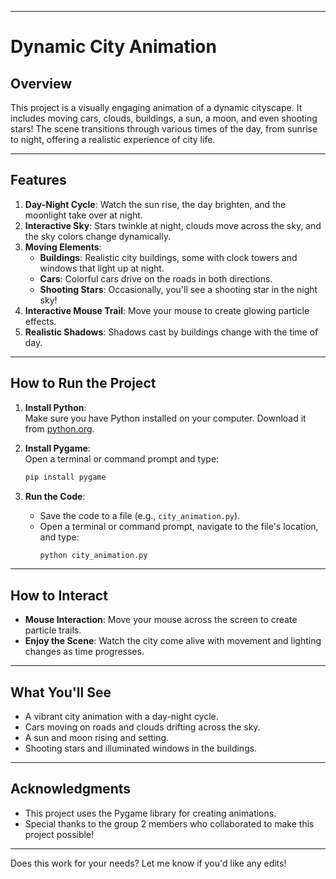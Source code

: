 
---

# **Dynamic City Animation**  

## **Overview**  
This project is a visually engaging animation of a dynamic cityscape. It includes moving cars, clouds, buildings, a sun, a moon, and even shooting stars! The scene transitions through various times of the day, from sunrise to night, offering a realistic experience of city life.

---

## **Features**  
1. **Day-Night Cycle**: Watch the sun rise, the day brighten, and the moonlight take over at night.  
2. **Interactive Sky**: Stars twinkle at night, clouds move across the sky, and the sky colors change dynamically.  
3. **Moving Elements**:  
   - **Buildings**: Realistic city buildings, some with clock towers and windows that light up at night.  
   - **Cars**: Colorful cars drive on the roads in both directions.  
   - **Shooting Stars**: Occasionally, you'll see a shooting star in the night sky!  
4. **Interactive Mouse Trail**: Move your mouse to create glowing particle effects.  
5. **Realistic Shadows**: Shadows cast by buildings change with the time of day.  

---

## **How to Run the Project**  
1. **Install Python**:  
   Make sure you have Python installed on your computer. Download it from [python.org](https://www.python.org).  

2. **Install Pygame**:  
   Open a terminal or command prompt and type:  
   ```bash
   pip install pygame
   ```  

3. **Run the Code**:  
   - Save the code to a file (e.g., `city_animation.py`).  
   - Open a terminal or command prompt, navigate to the file's location, and type:  
     ```bash
     python city_animation.py
     ```  

---

## **How to Interact**  
- **Mouse Interaction**: Move your mouse across the screen to create particle trails.  
- **Enjoy the Scene**: Watch the city come alive with movement and lighting changes as time progresses.  

---

## **What You'll See**  
- A vibrant city animation with a day-night cycle.  
- Cars moving on roads and clouds drifting across the sky.  
- A sun and moon rising and setting.  
- Shooting stars and illuminated windows in the buildings.  

---

## **Acknowledgments**  
- This project uses the Pygame library for creating animations.  
- Special thanks to the group 2 members who collaborated to make this project possible!  

--- 

Does this work for your needs? Let me know if you'd like any edits!
